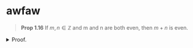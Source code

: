 # awfaw

> **Prop 1.16**
> If $m,n \in \mathbb{Z}$ and m and n are both even, then $m+n$ is even.

<details>
<summary>Proof.</summary>

Assume $m,n \in \mathbb{Z}$ are even.  

The definition of an *even* integer is as follows:
> If $a$ is even, then $\exists b \in \mathbb{Z}$ where $a=b*2$.

By definition, $\exists j, k \in \mathbb{Z}$ where $m=j*2$ and $n=k*2$.

- $m+n=j*2+k*2$, by substitution
- $2j+2k=(j+k)*2$, by prop. 1.6

$(j+k) \in \mathbb{Z}$, as $\mathbb{Z}$ is closed under addition.

We have derived $m+n=(j+k)*2$, and $(j+k) \in \mathbb{Z}$, therefore $m+n$ is even.

</details>
